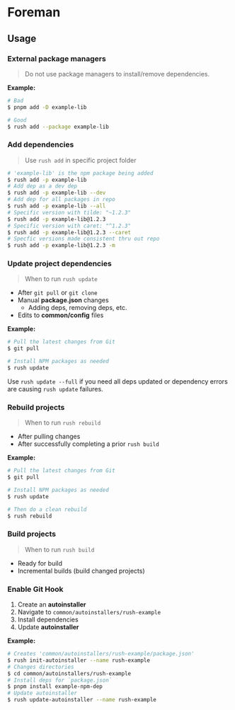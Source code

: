 # Foreman

## Usage

### External package managers

> Do not use package managers to install/remove dependencies.

**Example:**

```sh
# Bad
$ pnpm add -D example-lib

# Good
$ rush add --package example-lib
```

### Add dependencies

> Use `rush add` in specific project folder

```sh
# 'example-lib' is the npm package being added
$ rush add -p example-lib
# Add dep as a dev dep
$ rush add -p example-lib --dev
# Add dep for all packages in repo
$ rush add -p example-lib --all
# Specific version with tilde: "~1.2.3"
$ rush add -p example-lib@1.2.3
# Specific version with caret: "^1.2.3"
$ rush add -p example-lib@1.2.3 --caret
# Specfic versions made consistent thru out repo
$ rush add -p example-lib@1.2.3 -m
```

### Update project dependencies

> When to run `rush update`

- After `git pull` or `git clone`
- Manual **package.json** changes
  - Adding deps, removing deps, etc.
- Edits to **common/config** files

**Example:**

```sh
# Pull the latest changes from Git
$ git pull

# Install NPM packages as needed
$ rush update
```

Use `rush update --full` if you need all deps updated or dependency errors are causing `rush update` failures.

### Rebuild projects

> When to run `rush rebuild`

- After pulling changes
- After successfully completing a prior `rush build`

**Example:**

```sh
# Pull the latest changes from Git
$ git pull

# Install NPM packages as needed
$ rush update

# Then do a clean rebuild
$ rush rebuild
```

### Build projects

> When to run `rush build`

- Ready for build
- Incremental builds (build changed projects)

### Enable Git Hook

1. Create an **autoinstaller**
2. Navigate to `common/autoinstallers/rush-example`
3. Install dependencies
4. Update **autoinstaller**

**Example:**

```sh
# Creates 'common/autoinstallers/rush-example/package.json'
$ rush init-autoinstaller --name rush-example
# Changes directories
$ cd common/autoinstallers/rush-example
# Install deps for `package.json`
$ pnpm install example-npm-dep
# Update autoinstaller
$ rush update-autoinstaller --name rush-example
```
